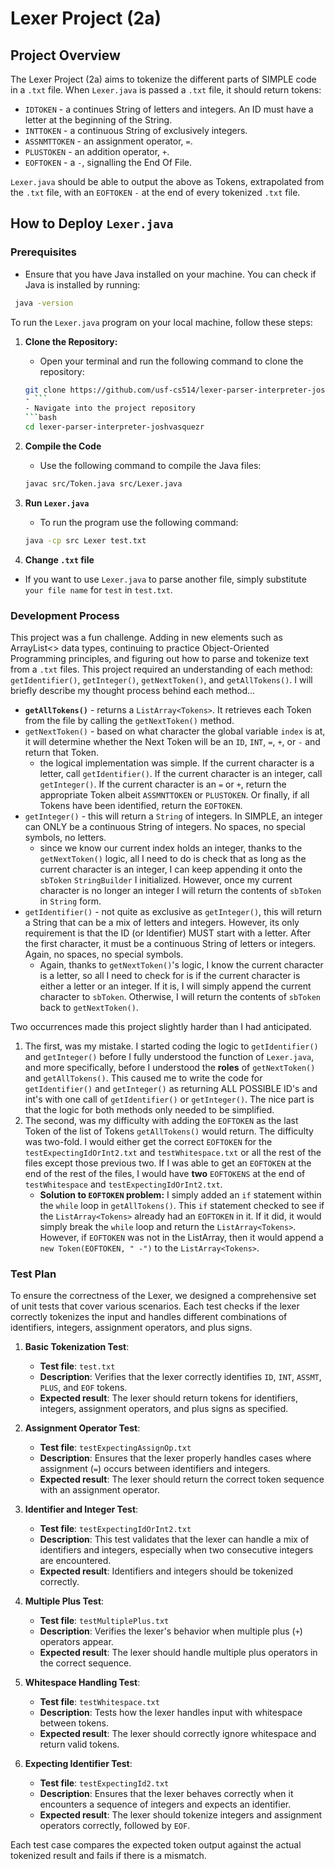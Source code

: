 # Lexer Project (2a)
## Project Overview
The Lexer Project (2a) aims to tokenize the different parts of SIMPLE code in a  `.txt` file.
When `Lexer.java` is passed a `.txt` file, it should return tokens:
* `IDTOKEN` - a continues String of letters and integers. An ID must have a letter at the beginning of the String.
* `INTTOKEN` - a continuous String of exclusively integers.
* `ASSNMTTOKEN` - an assignment operator, `=`.
* `PLUSTOKEN` - an addition operator, `+`.
* `EOFTOKEN` - a `-`, signalling the End Of File.

`Lexer.java` should be able to output the above as Tokens, extrapolated from the `.txt` file, with an 
`EOFTOKEN` `-` 
at the end of every tokenized `.txt` file.

## How to Deploy `Lexer.java`

### Prerequisites
- Ensure that you have Java installed on your machine. You can check if Java is installed by running:
```bash
 java -version
 ```
To run the `Lexer.java` program on your local machine, follow these steps:
1. **Clone the Repository:**
   - Open your terminal and run the following command to clone the repository:
   ```bash 
   git clone https://github.com/usf-cs514/lexer-parser-interpreter-joshvasquezr.git
   - ```
   - Navigate into the project repository
   ```bash
   cd lexer-parser-interpreter-joshvasquezr 
   ```
2. **Compile the Code**
   * Use the following command to compile the Java files:
   ```bash
   javac src/Token.java src/Lexer.java 
   ```
   
3. **Run `Lexer.java`**
   * To run the program use the following command:
   ```bash
   java -cp src Lexer test.txt 
   ```
4. **Change `.txt` file**
* If you want to use `Lexer.java` to parse another file, simply substitute `your file name` for `test` in 
`test.txt`.

### Development Process
This project was a fun challenge. Adding in new elements such as ArrayList<> data types, continuing to practice
Object-Oriented Programming principles, and figuring out how to parse and tokenize text from a `.txt` files. This
project required an understanding of each method: `getIdentifier()`, `getInteger()`, `getNextToken()`, and
`getAllTokens()`. I will briefly describe my thought process behind each method...
* **`getAllTokens()`** - returns a `ListArray<Tokens>`. It retrieves each Token from the file by calling 
the `getNextToken()` method.
* `getNextToken()` - based on what character the global variable `index` is at, it will determine whether the Next
Token will be an `ID`, `INT`, `=`, `+`, or `-` and return that Token.
  * the logical implementation was simple. If the current character is a letter, call `getIdentifier()`. If the current
  character is an integer, call `getInteger()`. If the current character is an `=` or `+`, return the appropriate Token
  albeit `ASSMNTTOKEN` or `PLUSTOKEN`. Or finally, if all Tokens have been identified, return the `EOFTOKEN`.
* `getInteger()` - this will return a `String` of integers. In SIMPLE, an integer can ONLY be a continuous String of 
integers. No spaces, no special symbols, no letters.
  * since we know our current index holds an integer, thanks to the `getNextToken()` logic, all I need to do is check
  that as long as the current character is an integer, I can keep appending it onto the `sbToken` `StringBuilder` I 
   initialized. However, once my current character is no longer an integer I will return the contents of `sbToken` in 
  `String` form.
* `getIdentifier()` - not quite as exclusive as `getInteger()`, this will return a String that can be a mix of letters
and integers. However, its only requirement is that the ID (or Identifier) MUST start with a letter. After the first
character, it must be a continuous String of letters or integers. Again, no spaces, no special symbols.
  * Again, thanks to `getNextToken()`'s logic, I know the current character is a letter, so all I need to check for is
  if the current character is either a letter or an integer. If it is, I will simply append the current character to
   `sbToken`. Otherwise, I will return the contents of `sbToken` back to `getNextToken()`.

Two occurrences made this project slightly harder than I had anticipated. 
1. The first, was my mistake. I started coding 
the logic to `getIdentifier()` and `getInteger()` before I fully understood the function of `Lexer.java`, and more 
specifically, before I understood the **roles** of `getNextToken()` and `getAllTokens()`. This caused me to write the
code for `getIdentifier()` and `getInteger()` as returning ALL POSSIBLE ID's and int's with one call of `getIdentifier()`
or `getInteger()`. The nice part is that the logic for both methods only needed to be simplified. 
2. The second, was my difficulty with adding the `EOFTOKEN` as the last Token of the list of Tokens `getAllTokens()` 
would return. The difficulty was two-fold. I would either get the correct `EOFTOKEN` for the `testExpectingIdOrInt2.txt`
and `testWhitespace.txt` or all the rest of the files except those previous two. If I was able to get an `EOFTOKEN` at
the end of the rest of the files, I would have **two** `EOFTOKENS` at the end of `testWhitespace` and 
`testExpectingIdOrInt2.txt`. 
    * **Solution to `EOFTOKEN` problem:**
I simply added an `if` statement within the `while` loop in `getAllTokens()`. This `if` statement checked to see if the 
`ListArray<Tokens>` already had an `EOFTOKEN` in it. If it did, it would simply break the `while` loop and return the
`ListArray<Tokens>`. However, if `EOFTOKEN` was not in the ListArray, then it would append a `new Token(EOFTOKEN, " -")`
to the `ListArray<Tokens>`.

### Test Plan

To ensure the correctness of the Lexer, we designed a comprehensive set of unit tests that cover various scenarios. 
Each test checks if the lexer correctly tokenizes the input and handles different combinations of identifiers, integers,
assignment operators, and plus signs.

1. **Basic Tokenization Test**:
    - **Test file**: `test.txt`
    - **Description**: Verifies that the lexer correctly identifies `ID`, `INT`, `ASSMT`, `PLUS`, and `EOF` tokens.
    - **Expected result**: The lexer should return tokens for identifiers, integers, assignment operators, and plus 
   signs as specified.

2. **Assignment Operator Test**:
    - **Test file**: `testExpectingAssignOp.txt`
    - **Description**: Ensures that the lexer properly handles cases where assignment (`=`) occurs between identifiers 
   and integers.
    - **Expected result**: The lexer should return the correct token sequence with an assignment operator.

3. **Identifier and Integer Test**:
    - **Test file**: `testExpectingIdOrInt2.txt`
    - **Description**: This test validates that the lexer can handle a mix of identifiers and integers, 
   especially when two consecutive integers are encountered.
    - **Expected result**: Identifiers and integers should be tokenized correctly.

4. **Multiple Plus Test**:
    - **Test file**: `testMultiplePlus.txt`
    - **Description**: Verifies the lexer's behavior when multiple plus (`+`) operators appear.
    - **Expected result**: The lexer should handle multiple plus operators in the correct sequence.

5. **Whitespace Handling Test**:
    - **Test file**: `testWhitespace.txt`
    - **Description**: Tests how the lexer handles input with whitespace between tokens.
    - **Expected result**: The lexer should correctly ignore whitespace and return valid tokens.

6. **Expecting Identifier Test**:
    - **Test file**: `testExpectingId2.txt`
    - **Description**: Ensures that the lexer behaves correctly when it encounters a sequence of integers and expects 
   an identifier.
    - **Expected result**: The lexer should tokenize integers and assignment operators correctly, followed by `EOF`.

Each test case compares the expected token output against the actual tokenized result and fails if there is a mismatch.



